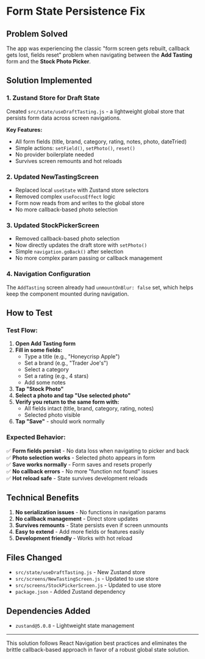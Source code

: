 # Form State Persistence Fix

## Problem Solved

The app was experiencing the classic "form screen gets rebuilt, callback gets lost, fields reset" problem when navigating between the **Add Tasting** form and the **Stock Photo Picker**.

## Solution Implemented

### 1. Zustand Store for Draft State

Created `src/state/useDraftTasting.js` - a lightweight global store that persists form data across screen navigations.

**Key Features:**
- All form fields (title, brand, category, rating, notes, photo, dateTried)
- Simple actions: `setField()`, `setPhoto()`, `reset()`
- No provider boilerplate needed
- Survives screen remounts and hot reloads

### 2. Updated NewTastingScreen

- Replaced local `useState` with Zustand store selectors
- Removed complex `useFocusEffect` logic
- Form now reads from and writes to the global store
- No more callback-based photo selection

### 3. Updated StockPickerScreen

- Removed callback-based photo selection
- Now directly updates the draft store with `setPhoto()`
- Simple `navigation.goBack()` after selection
- No more complex param passing or callback management

### 4. Navigation Configuration

The `AddTasting` screen already had `unmountOnBlur: false` set, which helps keep the component mounted during navigation.

## How to Test

### Test Flow:

1. **Open Add Tasting form**
2. **Fill in some fields:**
   - Type a title (e.g., "Honeycrisp Apple")
   - Set a brand (e.g., "Trader Joe's")
   - Select a category
   - Set a rating (e.g., 4 stars)
   - Add some notes
3. **Tap "Stock Photo"**
4. **Select a photo and tap "Use selected photo"**
5. **Verify you return to the same form with:**
   - All fields intact (title, brand, category, rating, notes)
   - Selected photo visible
6. **Tap "Save"** - should work normally

### Expected Behavior:

✅ **Form fields persist** - No data loss when navigating to picker and back  
✅ **Photo selection works** - Selected photo appears in form  
✅ **Save works normally** - Form saves and resets properly  
✅ **No callback errors** - No more "function not found" issues  
✅ **Hot reload safe** - State survives development reloads  

## Technical Benefits

1. **No serialization issues** - No functions in navigation params
2. **No callback management** - Direct store updates
3. **Survives remounts** - State persists even if screen unmounts
4. **Easy to extend** - Add more fields or features easily
5. **Development friendly** - Works with hot reload

## Files Changed

- `src/state/useDraftTasting.js` - New Zustand store
- `src/screens/NewTastingScreen.js` - Updated to use store
- `src/screens/StockPickerScreen.js` - Updated to use store
- `package.json` - Added Zustand dependency

## Dependencies Added

- `zustand@5.0.8` - Lightweight state management

---

This solution follows React Navigation best practices and eliminates the brittle callback-based approach in favor of a robust global state solution.
